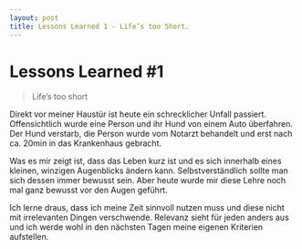 ```yaml
---
layout: post
title: Lessons Learned 1 - Life’s too Short.
---
```



# Lessons Learned #1

> Life’s too short

Direkt vor meiner Haustür ist heute ein schrecklicher Unfall passiert. Offensichtlich wurde eine Person und ihr Hund von einem Auto überfahren. Der Hund verstarb, die Person wurde vom Notarzt behandelt und erst nach ca. 20min in das Krankenhaus gebracht. 

Was es mir zeigt ist, dass das Leben kurz ist und es sich innerhalb eines kleinen, winzigen Augenblicks ändern kann. Selbstverständlich sollte man sich dessen immer bewusst sein. Aber heute wurde mir diese Lehre noch mal ganz bewusst vor den Augen geführt. 

Ich lerne draus, dass ich meine Zeit sinnvoll nutzen muss und diese nicht mit irrelevanten Dingen verschwende. Relevanz sieht für jeden anders aus und ich werde wohl in den nächsten Tagen meine eigenen Kriterien aufstellen.



